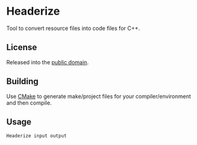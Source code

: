 # Headerize
Tool to convert resource files into code files for C++.

## License
Released into the [public domain](LICENSE).

## Building
Use [CMake](http://www.cmake.org/) to generate make/project files for your compiler/environment and then compile.

## Usage
    Headerize input output
